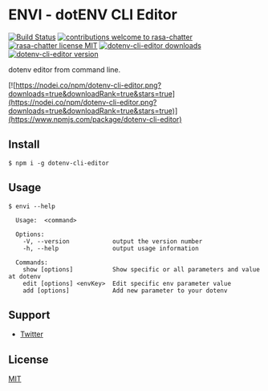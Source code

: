 # ENVI - dotENV CLI Editor

[![Build Status](https://travis-ci.org/cendekia/dotenv-cli-editor.svg?branch=master)](https://travis-ci.org/cendekia/dotenv-cli-editor) [![contributions welcome to rasa-chatter](https://img.shields.io/badge/contributions-welcome-brightgreen.svg?style=flat)](https://github.com/cendekia/rasa-chatter/issues) [![rasa-chatter license MIT](https://img.shields.io/npm/l/rasa-chatter.svg)](https://github.com/cendekia/rasa-chatter/blob/master/LICENSE) [![dotenv-cli-editor downloads](https://img.shields.io/npm/dt/dotenv-cli-editor.svg)](http://npm-stat.com/charts.html?package=dotenv-cli-editor) [![dotenv-cli-editor version](https://img.shields.io/npm/v/dotenv-cli-editor.svg)](https://www.npmjs.org/package/dotenv-cli-editor)

dotenv editor from command line.

[![https://nodei.co/npm/dotenv-cli-editor.png?downloads=true&downloadRank=true&stars=true](https://nodei.co/npm/dotenv-cli-editor.png?downloads=true&downloadRank=true&stars=true)](https://www.npmjs.com/package/dotenv-cli-editor)

## Install

```
$ npm i -g dotenv-cli-editor
```

## Usage

```
$ envi --help

  Usage:  <command>

  Options:
    -V, --version            output the version number
    -h, --help               output usage information

  Commands:
    show [options]           Show specific or all parameters and value at dotenv
    edit [options] <envKey>  Edit specific env parameter value
    add [options]            Add new parameter to your dotenv
```

## Support

- [Twitter](https://twitter.com/cendekiapp)

## License

[MIT](https://github.com/cendekia/dotenv-cli-editor/blob/master/LICENSE)
